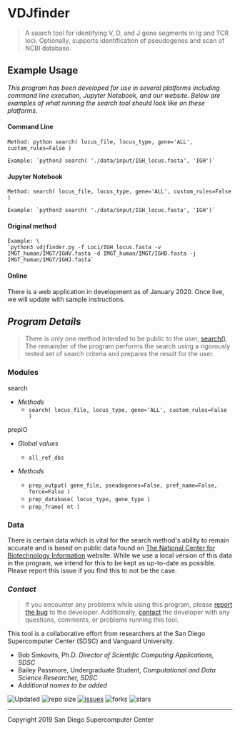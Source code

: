 # VDJfinder
> A search tool for identifying V, D, and J gene segments in Ig and TCR loci. Optionally, supports identification of pseudogenes and scan of NCBI database.



## Example Usage
_This program has been developed for use in several platforms including command line execution, Jupyter Notebook, and our website. Below are examples of what running the search tool should look like on these platforms._

#### Command Line
    Method: python search( locus_file, locus_type, gene='ALL', custom_rules=False )

    Example: `python3 search( './data/input/IGH_locus.fasta', 'IGH')`

#### Jupyter Notebook
    Method: search( locus_file, locus_type, gene='ALL', custom_rules=False )

    Example: `python3 search( './data/input/IGH_locus.fasta', 'IGH')`

#### Original method
    Example: \
    `python3 vdjfinder.py -f Loci/IGH_locus.fasta -v IMGT_human/IMGT/IGHV.fasta -d IMGT_human/IMGT/IGHD.fasta -j IMGT_human/IMGT/IGHJ.fasta`

#### Online
There is a web application in development as of January 2020. Once live, we will update with sample instructions.



## *Program Details*
> There is only one method intended to be public to the user, [search()](https://github.com/bailatrix/VDJfinder/blob/master/src/modules/search.py). The remainder of the program performs the search using a rigorously tested set of search criteria and prepares the result for the user. 

### Modules
search
* _Methods_
    * `search( locus_file, locus_type, gene='ALL', custom_rules=False )`

prepIO
* _Global values_
    * `all_ref_dbs`

* _Methods_
    * `prep_output( gene_file, pseudogenes=False, pref_name=False, force=False )`
    * `prep_database( locus_type, gene_type )`
    * `prep_frame( nt )`

### Data
There is certain data which is vital for the search method's ability to remain accurate and is based on public data found on [The National Center for Biotechnology Information](https://www.ncbi.nlm.nih.gov/gene?Db=gene&Cmd=DetailsSearch&Term=3492) website. While we use a local version of this data in the program, we intend for this to be kept as up-to-date as possible. Please report this issue if you find this to not be the case. 



### *Contact*
> If you encounter any problems while using this program, please [report the bug](https://github.com/bailatrix/VDJfinder/issues) to the developer. Additionally, [contact](https://www.eloquenceintech.com/contact) the developer with any questions, comments, or problems running this tool.

This tool is a collaborative effort from researchers at the San Diego Supercomputer Center (SDSC) and Vanguard University.
- Bob Sinkovits, Ph.D. _Director of Scientific Computing Applications, SDSC_
- Bailey Passmore, Undergraduate Student, _Computational and Data Science Researcher, SDSC_
- _Additional names to be added_ 

![Updated](https://img.shields.io/github/last-commit/bailatrix/VDJfinder)
![repo size](https://img.shields.io/github/repo-size/bailatrix/VDJfinder)
[![issues](https://img.shields.io/github/issues/bailatrix/VDJfinder)](https://github.com/bailatrix/VDJfinder/issues)
![forks](https://img.shields.io/github/forks/bailatrix/VDJfinder?style=social)
![stars](https://img.shields.io/github/stars/bailatrix/VDJfinder?style=social)

---

Copyright 2019 San Diego Supercomputer Center
